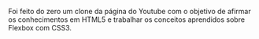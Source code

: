 <p>Foi feito do zero um clone da página do Youtube com o objetivo de afirmar os
conhecimentos em HTML5 e trabalhar os conceitos aprendidos sobre Flexbox com CSS3. </p>